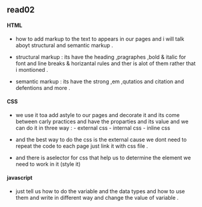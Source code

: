 ## read02
#### HTML
* how to add markup to the text to appears in our pages and i will talk aboyt structural and semantic markup .

- structural markup : its have the heading ,pragraphes ,bold & italic for font and line breaks & horizantal rules and ther is alot of them rather that i montioned .

- semantic markup : its have the strong ,em ,qutatios and citation and defentions and more .

#### CSS
* we use it toa add astyle to our pages and decorate it and its come between carly practices and have the proparties and its value and we can do it in three way : 
       - external css
       - internal css
       - inline css
- and the best way to do the css is the external cause we dont need to repeat the code to each page just link it with css file .
* and there is aselector for css that help us to determine the element we need to work in it (style it)

#### javascript 

* just tell us how to do the variable and the data types and how to use them and write in different way and change the value of variable .